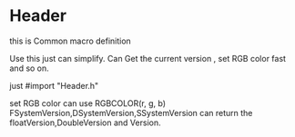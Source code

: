 # Header
this is Common macro definition

Use this just can simplify.
Can Get the current version , set RGB color fast and so on.

just #import "Header.h"

set RGB color can use RGBCOLOR(r, g, b)
FSystemVersion,DSystemVersion,SSystemVersion can return the floatVersion,DoubleVersion and Version.

